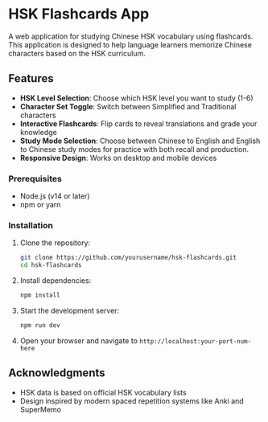 # HSK Flashcards App

A web application for studying Chinese HSK vocabulary using flashcards. This application is designed to help language learners memorize Chinese characters based on the HSK curriculum.

## Features

- **HSK Level Selection**: Choose which HSK level you want to study (1-6)
- **Character Set Toggle**: Switch between Simplified and Traditional characters
- **Interactive Flashcards**: Flip cards to reveal translations and grade your knowledge
- **Study Mode Selection**: Choose between Chinese to English and English to Chinese study modes for practice with both recall and production.
- **Responsive Design**: Works on desktop and mobile devices

### Prerequisites

- Node.js (v14 or later)
- npm or yarn

### Installation

1. Clone the repository:
   ```bash
   git clone https://github.com/yourusername/hsk-flashcards.git
   cd hsk-flashcards
   ```

2. Install dependencies:
   ```bash
   npm install
   ```
   
3. Start the development server:
   ```bash
   npm run dev
   ```

4. Open your browser and navigate to `http://localhost:your-port-num-here`

## Acknowledgments

- HSK data is based on official HSK vocabulary lists
- Design inspired by modern spaced repetition systems like Anki and SuperMemo